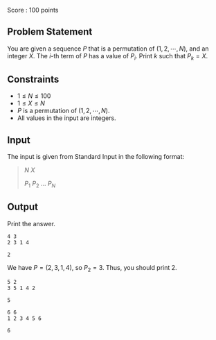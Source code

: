 Score : $100$ points

## Problem Statement

You are given a sequence $P$ that is a permutation of $(1,2, \cdots ,N)$, and an integer $X$.
The $i$-th term of $P$ has a value of $P_i$.
Print $k$ such that $P_k = X$.

## Constraints

- $1 \leq N \leq 100$
- $1 \leq X \leq N$
- $P$ is a permutation of $(1,2, \cdots ,N)$.
- All values in the input are integers.

## Input

The input is given from Standard Input in the following format:

> $N$ $X$
> 
> $P_1$ $P_2$ $\ldots$ $P_N$

## Output

Print the answer.

```input1
4 3
2 3 1 4
```

```output1
2
```

We have $P = (2,3,1,4)$, so $P_2 = 3$. Thus, you should print $2$.

```input2
5 2
3 5 1 4 2
```

```output2
5
```

```input3
6 6
1 2 3 4 5 6
```

```output3
6
```